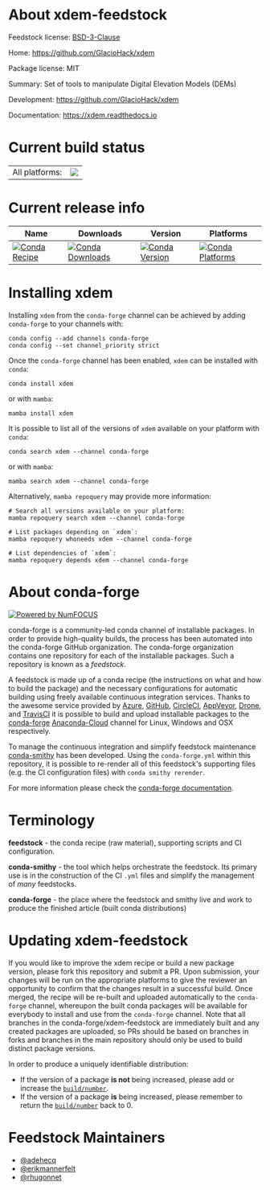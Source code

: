 About xdem-feedstock
====================

Feedstock license: [BSD-3-Clause](https://github.com/conda-forge/xdem-feedstock/blob/main/LICENSE.txt)

Home: https://github.com/GlacioHack/xdem

Package license: MIT

Summary: Set of tools to manipulate Digital Elevation Models (DEMs)

Development: https://github.com/GlacioHack/xdem

Documentation: https://xdem.readthedocs.io

Current build status
====================


<table><tr><td>All platforms:</td>
    <td>
      <a href="https://dev.azure.com/conda-forge/feedstock-builds/_build/latest?definitionId=12888&branchName=main">
        <img src="https://dev.azure.com/conda-forge/feedstock-builds/_apis/build/status/xdem-feedstock?branchName=main">
      </a>
    </td>
  </tr>
</table>

Current release info
====================

| Name | Downloads | Version | Platforms |
| --- | --- | --- | --- |
| [![Conda Recipe](https://img.shields.io/badge/recipe-xdem-green.svg)](https://anaconda.org/conda-forge/xdem) | [![Conda Downloads](https://img.shields.io/conda/dn/conda-forge/xdem.svg)](https://anaconda.org/conda-forge/xdem) | [![Conda Version](https://img.shields.io/conda/vn/conda-forge/xdem.svg)](https://anaconda.org/conda-forge/xdem) | [![Conda Platforms](https://img.shields.io/conda/pn/conda-forge/xdem.svg)](https://anaconda.org/conda-forge/xdem) |

Installing xdem
===============

Installing `xdem` from the `conda-forge` channel can be achieved by adding `conda-forge` to your channels with:

```
conda config --add channels conda-forge
conda config --set channel_priority strict
```

Once the `conda-forge` channel has been enabled, `xdem` can be installed with `conda`:

```
conda install xdem
```

or with `mamba`:

```
mamba install xdem
```

It is possible to list all of the versions of `xdem` available on your platform with `conda`:

```
conda search xdem --channel conda-forge
```

or with `mamba`:

```
mamba search xdem --channel conda-forge
```

Alternatively, `mamba repoquery` may provide more information:

```
# Search all versions available on your platform:
mamba repoquery search xdem --channel conda-forge

# List packages depending on `xdem`:
mamba repoquery whoneeds xdem --channel conda-forge

# List dependencies of `xdem`:
mamba repoquery depends xdem --channel conda-forge
```


About conda-forge
=================

[![Powered by
NumFOCUS](https://img.shields.io/badge/powered%20by-NumFOCUS-orange.svg?style=flat&colorA=E1523D&colorB=007D8A)](https://numfocus.org)

conda-forge is a community-led conda channel of installable packages.
In order to provide high-quality builds, the process has been automated into the
conda-forge GitHub organization. The conda-forge organization contains one repository
for each of the installable packages. Such a repository is known as a *feedstock*.

A feedstock is made up of a conda recipe (the instructions on what and how to build
the package) and the necessary configurations for automatic building using freely
available continuous integration services. Thanks to the awesome service provided by
[Azure](https://azure.microsoft.com/en-us/services/devops/), [GitHub](https://github.com/),
[CircleCI](https://circleci.com/), [AppVeyor](https://www.appveyor.com/),
[Drone](https://cloud.drone.io/welcome), and [TravisCI](https://travis-ci.com/)
it is possible to build and upload installable packages to the
[conda-forge](https://anaconda.org/conda-forge) [Anaconda-Cloud](https://anaconda.org/)
channel for Linux, Windows and OSX respectively.

To manage the continuous integration and simplify feedstock maintenance
[conda-smithy](https://github.com/conda-forge/conda-smithy) has been developed.
Using the ``conda-forge.yml`` within this repository, it is possible to re-render all of
this feedstock's supporting files (e.g. the CI configuration files) with ``conda smithy rerender``.

For more information please check the [conda-forge documentation](https://conda-forge.org/docs/).

Terminology
===========

**feedstock** - the conda recipe (raw material), supporting scripts and CI configuration.

**conda-smithy** - the tool which helps orchestrate the feedstock.
                   Its primary use is in the construction of the CI ``.yml`` files
                   and simplify the management of *many* feedstocks.

**conda-forge** - the place where the feedstock and smithy live and work to
                  produce the finished article (built conda distributions)


Updating xdem-feedstock
=======================

If you would like to improve the xdem recipe or build a new
package version, please fork this repository and submit a PR. Upon submission,
your changes will be run on the appropriate platforms to give the reviewer an
opportunity to confirm that the changes result in a successful build. Once
merged, the recipe will be re-built and uploaded automatically to the
`conda-forge` channel, whereupon the built conda packages will be available for
everybody to install and use from the `conda-forge` channel.
Note that all branches in the conda-forge/xdem-feedstock are
immediately built and any created packages are uploaded, so PRs should be based
on branches in forks and branches in the main repository should only be used to
build distinct package versions.

In order to produce a uniquely identifiable distribution:
 * If the version of a package **is not** being increased, please add or increase
   the [``build/number``](https://docs.conda.io/projects/conda-build/en/latest/resources/define-metadata.html#build-number-and-string).
 * If the version of a package **is** being increased, please remember to return
   the [``build/number``](https://docs.conda.io/projects/conda-build/en/latest/resources/define-metadata.html#build-number-and-string)
   back to 0.

Feedstock Maintainers
=====================

* [@adehecq](https://github.com/adehecq/)
* [@erikmannerfelt](https://github.com/erikmannerfelt/)
* [@rhugonnet](https://github.com/rhugonnet/)


